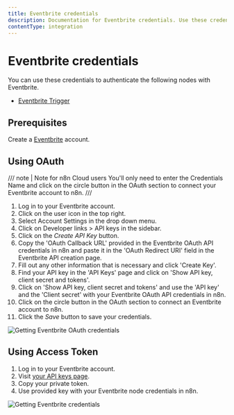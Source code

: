 ```yaml
---
title: Eventbrite credentials
description: Documentation for Eventbrite credentials. Use these credentials to authenticate Eventbrite in n8n, a workflow automation platform.
contentType: integration
---
```


# Eventbrite credentials

You can use these credentials to authenticate the following nodes with Eventbrite.

- [Eventbrite Trigger](/integrations/builtin/trigger-nodes/n8n-nodes-base.eventbritetrigger/)

## Prerequisites

Create a [Eventbrite](https://www.eventbrite.com/) account.

## Using OAuth

/// note | Note for n8n Cloud users
You'll only need to enter the Credentials Name and click on the circle button in the OAuth section to connect your Eventbrite account to n8n.
///

1. Log in to your Eventbrite account.
2. Click on the user icon in the top right.
3. Select Account Settings in the drop down menu.
4. Click on Developer links > API keys in the sidebar.
5. Click on the *Create API Key* button.
6. Copy the 'OAuth Callback URL' provided in the Eventbrite OAuth API credentials in n8n and paste it in the 'OAuth Redirect URI' field in the Eventbrite API creation page.
7. Fill out any other information that is necessary and click 'Create Key'.
8. Find your API key in the 'API Keys' page and click on 'Show API key, client secret and tokens'.
9. Click on 'Show API key, client secret and tokens' and use the 'API key' and the 'Client secret' with your Eventbrite OAuth API credentials in n8n.
10. Click on the circle button in the OAuth section to connect an Eventbrite account to n8n.
11. Click the *Save* button to save your credentials.

![Getting Eventbrite OAuth credentials](/_images/integrations/builtin/credentials/eventbrite/using-oauth.gif)

## Using Access Token

1. Log in to your Eventbrite account.
2. Visit [your API keys page](https://www.eventbrite.com/platform/api-keys).
3. Copy your private token.
4. Use provided key with your Eventbrite node credentials in n8n.

![Getting Eventbrite credentials](/_images/integrations/builtin/credentials/eventbrite/using-access-token.gif)

